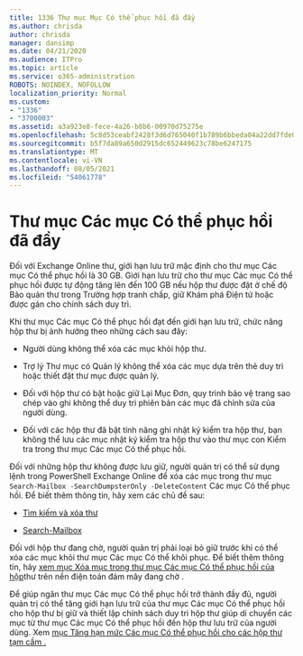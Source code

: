 ```yaml
---
title: 1336 Thư mục Mục Có thể phục hồi đã đầy
ms.author: chrisda
author: chrisda
manager: dansimp
ms.date: 04/21/2020
ms.audience: ITPro
ms.topic: article
ms.service: o365-administration
ROBOTS: NOINDEX, NOFOLLOW
localization_priority: Normal
ms.custom:
- "1336"
- "3700003"
ms.assetid: a3a923e8-fece-4a26-b8b6-00970d75275e
ms.openlocfilehash: 5c8d53ceabf2428f3d6d765040f1b789b6bbeda04a22dd7fde0d2d728fd17d93
ms.sourcegitcommit: b5f7da89a650d2915dc652449623c78be6247175
ms.translationtype: MT
ms.contentlocale: vi-VN
ms.lasthandoff: 08/05/2021
ms.locfileid: "54061778"
---
```

# <a name="the-recoverable-items-folder-is-full"></a>Thư mục Các mục Có thể phục hồi đã đầy

Đối với Exchange Online thư, giới hạn lưu trữ mặc định cho thư mục Các mục Có thể phục hồi là 30 GB. Giới hạn lưu trữ cho thư mục Các mục Có thể phục hồi được tự động tăng lên đến 100 GB nếu hộp thư được đặt ở chế độ Bảo quản thư trong Trường hợp tranh chấp, giữ Khám phá Điện tử hoặc được gán cho chính sách duy trì.

Khi thư mục Các mục Có thể phục hồi đạt đến giới hạn lưu trữ, chức năng hộp thư bị ảnh hưởng theo những cách sau đây:

- Người dùng không thể xóa các mục khỏi hộp thư.

- Trợ lý Thư mục có Quản lý không thể xóa các mục dựa trên thẻ duy trì hoặc thiết đặt thư mục được quản lý.

- Đối với hộp thư có bật hoặc giữ Lại Mục Đơn, quy trình bảo vệ trang sao chép vào ghi không thể duy trì phiên bản các mục đã chỉnh sửa của người dùng.

- Đối với các hộp thư đã bật tính năng ghi nhật ký kiểm tra hộp thư, bạn không thể lưu các mục nhật ký kiểm tra hộp thư vào thư mục con Kiểm tra trong thư mục Các mục Có thể phục hồi.

Đối với những hộp thư không được lưu giữ, người quản trị có thể sử dụng lệnh trong PowerShell Exchange Online để xóa các mục trong thư mục `Search-Mailbox -SearchDumpsterOnly -DeleteContent` Các mục Có thể phục hồi. Để biết thêm thông tin, hãy xem các chủ đề sau:

- [Tìm kiếm và xóa thư](https://docs.microsoft.com/microsoft-365/compliance/search-for-and-delete-messagesadmin-help)

- [Search-Mailbox](https://docs.microsoft.com/powershell/module/exchange/mailboxes/Search-Mailbox)

Đối với hộp thư đang chờ, người quản trị phải loại bỏ giữ trước khi có thể xóa các mục khỏi thư mục Các mục Có thể khôi phục. Để biết thêm thông tin, hãy [xem mục Xóa mục trong thư mục Các mục Có thể phục hồi của hộp](https://docs.microsoft.com/microsoft-365/compliance/delete-items-in-the-recoverable-items-folder-of-mailboxes-on-hold)thư trên nền điện toán đám mây đang chờ .

Để giúp ngăn thư mục Các mục Có thể phục hồi trở thành đầy đủ, người quản trị có thể tăng giới hạn lưu trữ của thư mục Các mục Có thể phục hồi cho hộp thư bị giữ và thiết lập chính sách duy trì hộp thư giúp di chuyển các mục từ thư mục Các mục Có thể phục hồi đến hộp thư lưu trữ của người dùng. Xem [mục Tăng hạn mức Các mục Có thể phục hồi cho các hộp thư tạm cầm .](https://docs.microsoft.com/microsoft-365/compliance/increase-the-recoverable-quota-for-mailboxes-on-hold)
